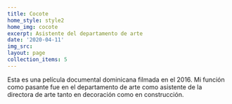```yaml
---
title: Cocote
home_style: style2
home_img: cocote
excerpt: Asistente del departamento de arte
date: '2020-04-11'
img_src: 
layout: page
collection_items: 5
---
```

Esta es una película documental dominicana filmada en el 2016. Mi función como pasante fue en el departamento de arte como asistente de la directora de arte tanto en decoración como en construcción.